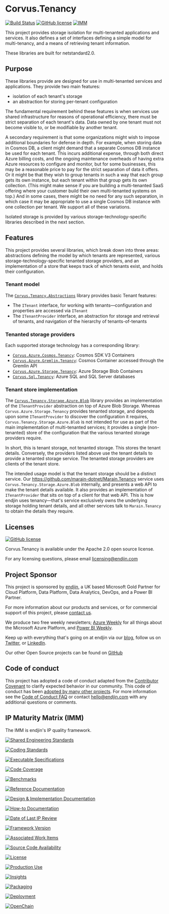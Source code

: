 # Corvus.Tenancy
[![Build Status](https://dev.azure.com/endjin-labs/Corvus.Tenancy/_apis/build/status/corvus-dotnet.Corvus.Tenancy?branchName=main)](https://dev.azure.com/endjin-labs/Corvus.Tenancy/_build/latest?definitionId=4&branchName=main)
[![GitHub license](https://img.shields.io/badge/License-Apache%202-blue.svg)](https://raw.githubusercontent.com/corvus-dotnet/Corvus.Tenancy/main/LICENSE)
[![IMM](https://endimmfuncdev.azurewebsites.net/api/imm/github/corvus-dotnet/Corvus.Tenancy/total?cache=false)](https://endimmfuncdev.azurewebsites.net/api/imm/github/corvus-dotnet/Corvus.Tenancy/total?cache=false)

This project provides storage isolation for multi-tenanted applications and services. It also defines a set of interfaces defining a simple model for multi-tenancy, and a means of retrieving tenant information.

These libraries are built for netstandard2.0.

## Purpose

These libraries provide are designed for use in multi-tenanted services and applications. They provide two main features:

- isolation of each tenant's storage
- an abstraction for storing per-tenant configuration

The fundamental requirement behind these features is when services use shared infrastructure for reasons of operational efficiency, there must be strict separation of each tenant's data. Data owned by one tenant must not become visible to, or be modifiable by another tenant.

A secondary requirement is that some organizations might wish to impose additional boundaries for defense in depth. For example, when storing data in Cosmos DB, a client might demand that a separate Cosmos DB instance be used for each tenant. This incurs additional expense, through both direct Azure billing costs, and the ongoing maintenance overheads of having extra Azure resources to configure and monitor, but for some businesses, this may be a reasonable price to pay for the strict separation of data it offers. Or it might be that they wish to group tenants in such a way that each group gets its own instance, but each tenant within that group gets its own collection. (This might make sense if you are building a multi-tenanted SaaS offering where your customer build their own multi-tenanted systems on top.) And in some cases, there might be no need for any such separation, in which case it may be appropriate to use a single Cosmos DB instance with one collection per tenant. We support all of these variations.

Isolated storage is provided by various storage-technology-specific libraries described in the next section.

## Features

This project provides several libraries, which break down into three areas: abstractions defining the model by which tenants are represented, various storage-technology-specific tenanted storage providers, and an implementation of a store that keeps track of which tenants exist, and holds their configuration.

### Tenant model
The [`Corvus.Tenancy.Abstractions`](https://www.nuget.org/packages/Corvus.Tenancy.Abstractions/) library provides basic Tenant features:

- The `ITenant` interface, for working with tenants—configuration and properties are accessed via `ITenant`
- The `ITenantProvider` interface, an abstraction for storage and retrieval of tenants, and navigation of the hierarchy of tenants-of-tenants

### Tenanted storage providers
Each supported storage technology has a corresponding library:

- [`Corvus.Azure.Cosmos.Tenancy`](https://www.nuget.org/packages/Corvus.Azure.Cosmos.Tenancy/): Cosmos SDK V3 Containers
- [`Corvus.Azure.Gremlin.Tenancy`](https://www.nuget.org/packages/Corvus.Azure.Gremlin.Tenancy/): Cosmos Container accessed through the Gremlin API
- [`Corvus.Azure.Storage.Tenancy`](https://www.nuget.org/packages/Corvus.Azure.Storage.Tenancy/): Azure Storage Blob Containers
- [`Corvus.Sql.Tenancy`](https://www.nuget.org/packages/Corvus.Sql.Tenancy/): Azure SQL and SQL Server databases

### Tenant store implementation

The [`Corvus.Tenancy.Storage.Azure.Blob`](https://www.nuget.org/packages/Corvus.Tenancy.Storage.Azure.Blob/) library provides an implementation of the `ITenantProvider` abstraction on top of Azure Blob Storage. Whereas `Corvus.Azure.Storage.Tenancy` provides tenanted storage, and depends upon some `ITenantProvider` to discover the configuration it requires, `Corvus.Tenancy.Storage.Azure.Blob` is not intended for use as part of the main implementation of multi-tenanted services; it provides a single (non-tenanted) store of the configuration that the various tenanted storage providers require.

In short, this is tenant storage, not tenanted storage. This stores the tenant details. Conversely, the providers listed above use the tenant details to provide a tenanted storage service. The tenanted storage providers are clients of the tenant store.

The intended usage model is that the tenant storage should be a distinct service. Our https://github.com/marain-dotnet/Marain.Tenancy service uses `Corvus.Tenancy.Storage.Azure.Blob` internally, and presents a web API to make the tenant details available. It also provides an implementation of `ITenantProvider` that sits on top of a client for that web API. This is how endjin uses tenancy—that's service exclusively owns the underlying storage holding tenant details, and all other services talk to `Marain.Tenancy` to obtain the details they require.

## Licenses

[![GitHub license](https://img.shields.io/badge/License-Apache%202-blue.svg)](https://raw.githubusercontent.com/corvus-dotnet/Corvus.Tenancy/main/LICENSE)

Corvus.Tenancy is available under the Apache 2.0 open source license.

For any licensing questions, please email [&#108;&#105;&#99;&#101;&#110;&#115;&#105;&#110;&#103;&#64;&#101;&#110;&#100;&#106;&#105;&#110;&#46;&#99;&#111;&#109;](&#109;&#97;&#105;&#108;&#116;&#111;&#58;&#108;&#105;&#99;&#101;&#110;&#115;&#105;&#110;&#103;&#64;&#101;&#110;&#100;&#106;&#105;&#110;&#46;&#99;&#111;&#109;)

## Project Sponsor

This project is sponsored by [endjin](https://endjin.com), a UK based Microsoft Gold Partner for Cloud Platform, Data Platform, Data Analytics, DevOps, and a Power BI Partner.

For more information about our products and services, or for commercial support of this project, please [contact us](https://endjin.com/contact-us). 

We produce two free weekly newsletters; [Azure Weekly](https://azureweekly.info) for all things about the Microsoft Azure Platform, and [Power BI Weekly](https://powerbiweekly.info).

Keep up with everything that's going on at endjin via our [blog](https://blogs.endjin.com/), follow us on [Twitter](https://twitter.com/endjin), or [LinkedIn](https://www.linkedin.com/company/1671851/).

Our other Open Source projects can be found on [GitHub](https://endjin.com/open-source)

## Code of conduct

This project has adopted a code of conduct adapted from the [Contributor Covenant](http://contributor-covenant.org/) to clarify expected behavior in our community. This code of conduct has been [adopted by many other projects](http://contributor-covenant.org/adopters/). For more information see the [Code of Conduct FAQ](https://opensource.microsoft.com/codeofconduct/faq/) or contact [&#104;&#101;&#108;&#108;&#111;&#064;&#101;&#110;&#100;&#106;&#105;&#110;&#046;&#099;&#111;&#109;](&#109;&#097;&#105;&#108;&#116;&#111;:&#104;&#101;&#108;&#108;&#111;&#064;&#101;&#110;&#100;&#106;&#105;&#110;&#046;&#099;&#111;&#109;) with any additional questions or comments.

## IP Maturity Matrix (IMM)

The IMM is endjin's IP quality framework.

[![Shared Engineering Standards](https://endimmfuncdev.azurewebsites.net/api/imm/github/corvus-dotnet/Corvus.Tenancy/rule/74e29f9b-6dca-4161-8fdd-b468a1eb185d?nocache=true)](https://endimmfuncdev.azurewebsites.net/api/imm/github/corvus-dotnet/Corvus.Tenancy/rule/74e29f9b-6dca-4161-8fdd-b468a1eb185d?cache=false)

[![Coding Standards](https://endimmfuncdev.azurewebsites.net/api/imm/github/corvus-dotnet/Corvus.Tenancy/rule/f6f6490f-9493-4dc3-a674-15584fa951d8?cache=false)](https://endimmfuncdev.azurewebsites.net/api/imm/github/corvus-dotnet/Corvus.Tenancy/rule/f6f6490f-9493-4dc3-a674-15584fa951d8?cache=false)

[![Executable Specifications](https://endimmfuncdev.azurewebsites.net/api/imm/github/corvus-dotnet/Corvus.Tenancy/rule/bb49fb94-6ab5-40c3-a6da-dfd2e9bc4b00?cache=false)](https://endimmfuncdev.azurewebsites.net/api/imm/github/corvus-dotnet/Corvus.Tenancy/rule/bb49fb94-6ab5-40c3-a6da-dfd2e9bc4b00?cache=false)

[![Code Coverage](https://endimmfuncdev.azurewebsites.net/api/imm/github/corvus-dotnet/Corvus.Tenancy/rule/0449cadc-0078-4094-b019-520d75cc6cbb?cache=false)](https://endimmfuncdev.azurewebsites.net/api/imm/github/corvus-dotnet/Corvus.Tenancy/rule/0449cadc-0078-4094-b019-520d75cc6cbb?cache=false)

[![Benchmarks](https://endimmfuncdev.azurewebsites.net/api/imm/github/corvus-dotnet/Corvus.Tenancy/rule/64ed80dc-d354-45a9-9a56-c32437306afa?cache=false)](https://endimmfuncdev.azurewebsites.net/api/imm/github/corvus-dotnet/Corvus.Tenancy/rule/64ed80dc-d354-45a9-9a56-c32437306afa?cache=false)

[![Reference Documentation](https://endimmfuncdev.azurewebsites.net/api/imm/github/corvus-dotnet/Corvus.Tenancy/rule/2a7fc206-d578-41b0-85f6-a28b6b0fec5f?cache=false)](https://endimmfuncdev.azurewebsites.net/api/imm/github/corvus-dotnet/Corvus.Tenancy/rule/2a7fc206-d578-41b0-85f6-a28b6b0fec5f?cache=false)

[![Design & Implementation Documentation](https://endimmfuncdev.azurewebsites.net/api/imm/github/corvus-dotnet/Corvus.Tenancy/rule/f026d5a2-ce1a-4e04-af15-5a35792b164b?cache=false)](https://endimmfuncdev.azurewebsites.net/api/imm/github/corvus-dotnet/Corvus.Tenancy/rule/f026d5a2-ce1a-4e04-af15-5a35792b164b?cache=false)

[![How-to Documentation](https://endimmfuncdev.azurewebsites.net/api/imm/github/corvus-dotnet/Corvus.Tenancy/rule/145f2e3d-bb05-4ced-989b-7fb218fc6705?cache=false)](https://endimmfuncdev.azurewebsites.net/api/imm/github/corvus-dotnet/Corvus.Tenancy/rule/145f2e3d-bb05-4ced-989b-7fb218fc6705?cache=false)

[![Date of Last IP Review](https://endimmfuncdev.azurewebsites.net/api/imm/github/corvus-dotnet/Corvus.Tenancy/rule/da4ed776-0365-4d8a-a297-c4e91a14d646?cache=false)](https://endimmfuncdev.azurewebsites.net/api/imm/github/corvus-dotnet/Corvus.Tenancy/rule/da4ed776-0365-4d8a-a297-c4e91a14d646?cache=false)

[![Framework Version](https://endimmfuncdev.azurewebsites.net/api/imm/github/corvus-dotnet/Corvus.Tenancy/rule/6c0402b3-f0e3-4bd7-83fe-04bb6dca7924?cache=false)](https://endimmfuncdev.azurewebsites.net/api/imm/github/corvus-dotnet/Corvus.Tenancy/rule/6c0402b3-f0e3-4bd7-83fe-04bb6dca7924?cache=false)

[![Associated Work Items](https://endimmfuncdev.azurewebsites.net/api/imm/github/corvus-dotnet/Corvus.Tenancy/rule/79b8ff50-7378-4f29-b07c-bcd80746bfd4?cache=false)](https://endimmfuncdev.azurewebsites.net/api/imm/github/corvus-dotnet/Corvus.Tenancy/rule/79b8ff50-7378-4f29-b07c-bcd80746bfd4?cache=false)

[![Source Code Availability](https://endimmfuncdev.azurewebsites.net/api/imm/github/corvus-dotnet/Corvus.Tenancy/rule/30e1b40b-b27d-4631-b38d-3172426593ca?cache=false)](https://endimmfuncdev.azurewebsites.net/api/imm/github/corvus-dotnet/Corvus.Tenancy/rule/30e1b40b-b27d-4631-b38d-3172426593ca?cache=false)

[![License](https://endimmfuncdev.azurewebsites.net/api/imm/github/corvus-dotnet/Corvus.Tenancy/rule/d96b5bdc-62c7-47b6-bcc4-de31127c08b7?cache=false)](https://endimmfuncdev.azurewebsites.net/api/imm/github/corvus-dotnet/Corvus.Tenancy/rule/d96b5bdc-62c7-47b6-bcc4-de31127c08b7?cache=false)

[![Production Use](https://endimmfuncdev.azurewebsites.net/api/imm/github/corvus-dotnet/Corvus.Tenancy/rule/87ee2c3e-b17a-4939-b969-2c9c034d05d7?cache=false)](https://endimmfuncdev.azurewebsites.net/api/imm/github/corvus-dotnet/Corvus.Tenancy/rule/87ee2c3e-b17a-4939-b969-2c9c034d05d7?cache=false)

[![Insights](https://endimmfuncdev.azurewebsites.net/api/imm/github/corvus-dotnet/Corvus.Tenancy/rule/71a02488-2dc9-4d25-94fa-8c2346169f8b?cache=false)](https://endimmfuncdev.azurewebsites.net/api/imm/github/corvus-dotnet/Corvus.Tenancy/rule/71a02488-2dc9-4d25-94fa-8c2346169f8b?cache=false)

[![Packaging](https://endimmfuncdev.azurewebsites.net/api/imm/github/corvus-dotnet/Corvus.Tenancy/rule/547fd9f5-9caf-449f-82d9-4fba9e7ce13a?cache=false)](https://endimmfuncdev.azurewebsites.net/api/imm/github/corvus-dotnet/Corvus.Tenancy/rule/547fd9f5-9caf-449f-82d9-4fba9e7ce13a?cache=false)

[![Deployment](https://endimmfuncdev.azurewebsites.net/api/imm/github/corvus-dotnet/Corvus.Tenancy/rule/edea4593-d2dd-485b-bc1b-aaaf18f098f9?cache=false)](https://endimmfuncdev.azurewebsites.net/api/imm/github/corvus-dotnet/Corvus.Tenancy/rule/edea4593-d2dd-485b-bc1b-aaaf18f098f9?cache=false)

[![OpenChain](https://endimmfuncdev.azurewebsites.net/api/imm/github/corvus-dotnet/Corvus.Tenancy/rule/66efac1a-662c-40cf-b4ec-8b34c29e9fd7?cache=false)](https://endimmfuncdev.azurewebsites.net/api/imm/github/corvus-dotnet/Corvus.Tenancy/rule/66efac1a-662c-40cf-b4ec-8b34c29e9fd7?cache=false)


